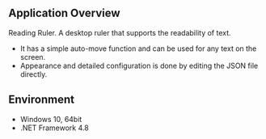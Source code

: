 <ANNOUNCE/>

## Application Overview

Reading Ruler. A desktop ruler that supports the readability of text.

* It has a simple auto-move function and can be used for any text on the screen.
* Appearance and detailed configuration is done by editing the JSON file directly.

## Environment

- Windows 10, 64bit
- .NET Framework 4.8
